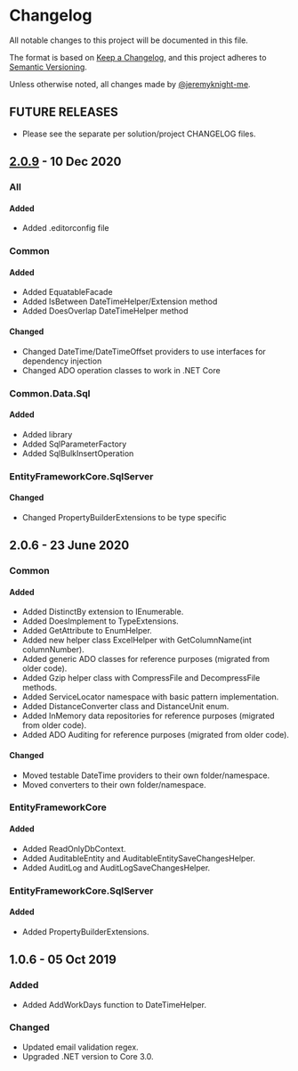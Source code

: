 # Changelog

All notable changes to this project will be documented in this file.

The format is based on [Keep a Changelog](https://keepachangelog.com/),
and this project adheres to [Semantic Versioning](https://semver.org/spec/v2.0.0.html).

Unless otherwise noted, all changes made by [@jeremyknight-me](https://github.com/jeremyknight-me).

## FUTURE RELEASES

- Please see the separate per solution/project CHANGELOG files.

## [2.0.9] - 10 Dec 2020

### All

#### Added

- Added .editorconfig file

### Common

#### Added

- Added EquatableFacade<T>
- Added IsBetween DateTimeHelper/Extension method
- Added DoesOverlap DateTimeHelper method
  
#### Changed

- Changed DateTime/DateTimeOffset providers to use interfaces for dependency injection
- Changed ADO operation classes to work in .NET Core

### Common.Data.Sql

#### Added

- Added library
- Added SqlParameterFactory
- Added SqlBulkInsertOperation

### EntityFrameworkCore.SqlServer

#### Changed

- Changed PropertyBuilderExtensions to be type specific

## 2.0.6 - 23 June 2020

### Common

#### Added

- Added DistinctBy extension to IEnumerable.
- Added DoesImplement<T> to TypeExtensions.
- Added GetAttribute<T> to EnumHelper.
- Added new helper class ExcelHelper with GetColumnName(int columnNumber). 
- Added generic ADO classes for reference purposes (migrated from older code). 
- Added Gzip helper class with CompressFile and DecompressFile methods. 
- Added ServiceLocator namespace with basic pattern implementation.
- Added DistanceConverter class and DistanceUnit enum. 
- Added InMemory data repositories for reference purposes (migrated from older code).
- Added ADO Auditing for reference purposes (migrated from older code).

#### Changed

- Moved testable DateTime providers to their own folder/namespace.
- Moved converters to their own folder/namespace.

### EntityFrameworkCore

#### Added

- Added ReadOnlyDbContext.
- Added AuditableEntity and AuditableEntitySaveChangesHelper.
- Added AuditLog and AuditLogSaveChangesHelper.

### EntityFrameworkCore.SqlServer

#### Added

- Added PropertyBuilderExtensions.

## 1.0.6 - 05 Oct 2019

### Added

- Added AddWorkDays function to DateTimeHelper.

### Changed
- Updated email validation regex.
- Upgraded .NET version to Core 3.0.

[Unreleased]: https://github.com/jeremyknight-me/JK.Common/compare/v2.0.9...HEAD
[2.0.9]: https://github.com/jeremyknight-me/JK.Common/compare/2.0.6...v2.0.9
